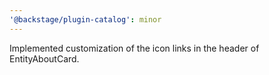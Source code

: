 ```yaml
---
'@backstage/plugin-catalog': minor
---
```


Implemented customization of the icon links in the header of EntityAboutCard.
